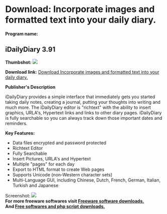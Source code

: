 # Download: Incorporate images and formatted text into your daily diary.

**Program name:**

## iDailyDiary 3.91

  
**Thumbshot:** ![](http://www.freewarefiles.com/screenshot/idailydiary1_md.gif)   
  
**Download link:** [Download Incorporate images and formatted text into your daily diary.](http://freesoftwares.boysofts.com/IDailyDiary-V_program_11980.html)  
  


**Publisher's Description**  
  


iDailyDiary provides a simple interface that immediately gets you started taking daily notes, creating a journal, putting your thoughts into writing and much more. The iDailyDiary editor is "richtext" with the ability to insert graphics, URLA's, Hypertext links and links to other diary pages. iDailyDiary is fully searchable so you can always track down those important dates and reminders. 

**Key Features:**

  * Data files encrypted and password protected 
  * Richtext Editor 
  * Fully Searchable 
  * Insert Pictures, URLA's and Hypertext 
  * Multiple "pages" for each day 
  * Export to HTML format to create Web pages 
  * Supports Unicode (non-Western character sets) 
  * Multi-Language GUI, including Chinese, Dutch, French, German, Italian, Turkish and Japanese 

  
  
Screenshot: ![](http://www.freewarefiles.com/screenshot/idailydiary1.gif)   
**For more freeware softwares visit [Freeware software downloads.](http://freesoftwares.boysofts.com/)**   
**And [Free softwares and php script downloads.](http://www.boysofts.com/)**
